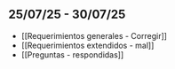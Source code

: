 ## 25/07/25 - 30/07/25
+ [[Requerimientos generales - Corregir]]
+ [[Requerimientos extendidos - mal]]
+ [[Preguntas - respondidas]]
